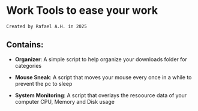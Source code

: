 # Work Tools to ease your work

    Created by Rafael A.H. in 2025
      
## Contains:

  - **Organizer**: 
    A simple script to help organize your downloads folder for categories

  - **Mouse Sneak**: 
    A script that moves your mouse every once in a while to prevent the pc to sleep
    
  - **System Monitoring**: 
    A script that overlays the resoource data of your computer CPU, Memory and Disk usage
